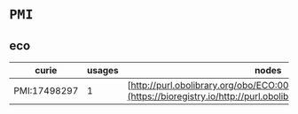 # `PMI`

## eco

| curie        |   usages | nodes                                                                                                           |
|--------------|----------|-----------------------------------------------------------------------------------------------------------------|
| PMI:17498297 |        1 | [http://purl.obolibrary.org/obo/ECO:0001820](https://bioregistry.io/http://purl.obolibrary.org/obo/ECO:0001820) |
